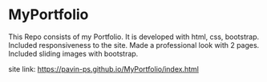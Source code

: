 # MyPortfolio
This Repo consists of my Portfolio. It is developed with html, css, bootstrap. Included responsiveness to the site. Made a professional look with 2 pages. Included sliding images with bootstrap.

site link:
https://pavin-ps.github.io/MyPortfolio/index.html
